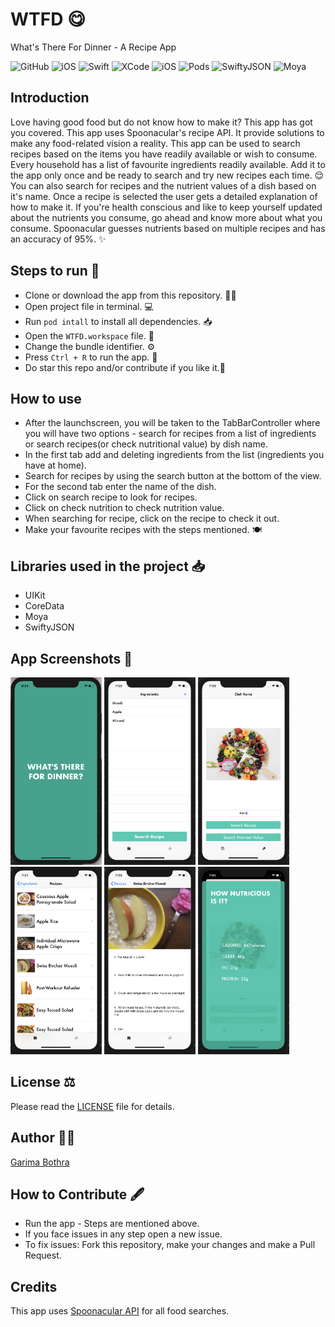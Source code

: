 # WTFD 😋
What's There For Dinner - A Recipe App
<p>
<img alt="GitHub" src="https://img.shields.io/github/license/garima94921/WTFD">
<img alt="iOS" src="https://img.shields.io/badge/platform-iOS-blue">
 <img alt="Swift" src="https://img.shields.io/badge/Swift-5.0-brightgreen">
<img alt="XCode" src="https://img.shields.io/badge/XCode-11.5-blueviolet">
<img alt="iOS" src="https://img.shields.io/badge/iOS-13-orange">
<img alt="Pods" src="https://img.shields.io/badge/COCOAPODS-1.9.1-blue">
<img alt="SwiftyJSON" src="https://img.shields.io/badge/SwiftyJSON-5.0.0-yellow">
<img alt="Moya" src="https://img.shields.io/badge/Moya-14.0.0-red">
</p>

## Introduction ##
Love having good food but do not know how to make it? This app has got you covered. This app uses Spoonacular's recipe API. It provide solutions to make any food-related vision a reality. This app can be used to search recipes based on the items you have readily available or wish to consume. Every household has a list of favourite ingredients readily available. Add it to the app only once and be ready to search and try new recipes each time. 😌 <br/>
You can also search for recipes and the nutrient values of a dish based on it's name. Once a recipe is selected the user gets a detailed explanation of how to make it. If you're health conscious and like to keep yourself updated about the nutrients you consume, go ahead and know more about what you consume. Spoonacular guesses nutrients based on multiple recipes and has an accuracy of 95%. ✨
 
 ## Steps to run 📲 ##
 * Clone or download the app from this repository. 👩‍💻
 * Open project file in terminal. 💻
 * Run `pod intall` to install all dependencies. 📥
 * Open the `WTFD.workspace` file. 💾
 * Change the bundle identifier. ⚙️
 * Press `Ctrl + R` to run the app. 📲
 * Do star this repo and/or contribute if you like it.🙂
 
 ## How to use  ##
 * After the launchscreen, you will be taken to the TabBarController where you will have two options - search for recipes from a list of ingredients or search recipes(or check nutritional value) by dish name.
 * In the first tab add and deleting ingredients from the list (ingredients you have at home). 
 * Search for recipes by using the search button at the bottom of the view.
 * For the second tab enter the name of the dish.
 * Click on search recipe to look for recipes.
 * Click on check nutrition to check nutrition value. 
 * When searching for recipe, click on the recipe to check it out. 
 * Make your favourite recipes with the steps mentioned. 🍽
 
 ## Libraries used in the project 📥 ##
 * UIKit
 * CoreData
 * Moya
 * SwiftyJSON
 
 ## App Screenshots 📸 ##
 <p>
 <img src="Screenshots/LaunchScreen.png" alt="Ingredients List" height="300"/>
 <img src="Screenshots/ingredientList.png" alt="Ingredients List" height="300"/>
 <img src="Screenshots/searchByDish.png" alt="Enter Dish Name" height="300"/>
 <img src="Screenshots/Recipes.png" alt="Recipe" height="300"/>
 <img src="Screenshots/RecipeStepwise.png" alt="Recipe" height="300"/>
 <img src="Screenshots/nutritionValue.png" alt="nutrition value" height="300"/>
 </p>

 ## License ⚖️ ##
 Please read the [LICENSE](../master/LICENSE) file for details.
 
 ## Author 👩‍💻 ##
 [Garima Bothra](https://github.com/garima94921)
 
 ## How to Contribute 🖋 ##
 * Run the app - Steps are mentioned above.
 * If you face issues in any step open a new issue.
 * To fix issues: Fork this repository, make your changes and make a Pull Request.

## Credits  ##

This app uses [Spoonacular API](https://spoonacular.com/food-api) for all food searches.
 
 
